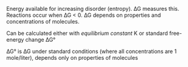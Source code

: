 Energy available for increasing disorder (entropy).
∆G measures this.
Reactions occur when ∆G < 0.
∆G depends on properties and concentrations of molecules.

Can be calculated either with <i>equilibrium constant</i> K or standard free-energy change ∆G°

∆G° is ∆G under standard conditions (where all concentrations are 1 mole/liter), depends only on properties of molecules

